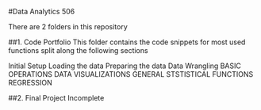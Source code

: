 #Data Analytics 506

There are 2  folders in this repository

##1. Code Portfolio
This folder contains the code snippets for most used functions split along the following sections

Initial Setup
Loading the data
Preparing the data
Data Wrangling
BASIC OPERATIONS
DATA VISUALIZATIONS
GENERAL STSTISTICAL FUNCTIONS
REGRESSION

##2. Final Project
Incomplete